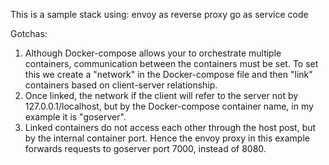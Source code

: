 This is a sample stack using:
envoy as reverse proxy
go as service code

Gotchas:
1) Although Docker-compose allows your to orchestrate multiple containers, communication between the containers must be set. To set this we create a "network" in the Docker-compose file and then "link" containers based on client-server relationship.
2) Once linked, the network if the client will refer to the server not by 127.0.0.1/localhost, but by the Docker-compose container name, in my example it is "goserver".
3) Linked containers do not access each other through the host post, but by the internal container port. Hence the envoy proxy in this example forwards requests to goserver port 7000, instead of 8080.
